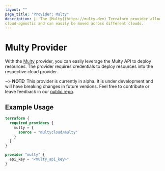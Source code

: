 ```yaml
---
layout: ""
page_title: "Provider: Multy"
description: |- The [Multy](https://multy.dev) Terraform provider allows you to deploy Multy resources that are
cloud-agnostic and can easily be moved across different clouds.
---
```


# Multy Provider

With the [Multy](https://multy.dev/) provider, you can easily leverage the Multy API to deploy resources. The provider
requires credentials to deploy resources into the respective cloud provider.

~> **NOTE:** This provider is currently in alpha. It is under development and will have breaking changes in future
versions. Feel free to contribute or leave feedback in
our [public repo](https://github.com/multycloud/terraform-provider-multy/).

## Example Usage

```terraform
terraform {
  required_providers {
    multy = {
      source = "multycloud/multy"
    }
  }
}

provider "multy" {
  api_key = "<multy_api_key>"
}
```